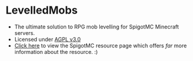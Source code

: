 # LevelledMobs
* The ultimate solution to RPG mob levelling for SpigotMC Minecraft servers.
* Licensed under [AGPL v3.0](https://github.com/lokka30/LevelledMobs/blob/master/LICENSE.md)
* [Click here](https://www.spigotmc.org/resources/levelledmobs.74304/) to view the SpigotMC resource page which offers *far* more information about the resource. :)
